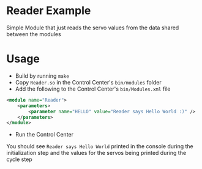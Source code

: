 # Reader Example

Simple Module that just reads the servo values from the data shared between the modules

# Usage

* Build by running `make`
* Copy `Reader.so` in the Control Center's `bin/modules` folder
* Add the following to the Control Center's `bin/Modules.xml` file

~~~xml
<module name="Reader">
    <parameters>
        <parameter name="HELLO" value="Reader says Hello World :)" />
    </parameters>
</module>
~~~

* Run the Control Center

You should see `Reader says Hello World` printed in the console during the initialization step and the values
for the servos being printed during the cycle step